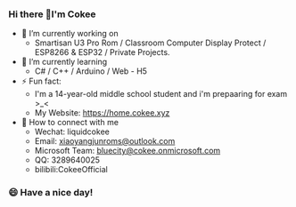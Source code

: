 ### Hi there 👋I'm Cokee
- 🔭 I’m currently working on 
  - Smartisan U3 Pro Rom / Classroom Computer Display Protect / ESP8266 & ESP32 / Private Projects.
- 🌱 I’m currently learning 
  - C# / C++ / Arduino / Web - H5
- ⚡ Fun fact: 
  - I'm a 14-year-old middle school student and i'm prepaaring for exam >_<
  - My Website: https://home.cokee.xyz
- 🤔 How to connect with me
  - Wechat: liquidcokee
  - Email: xiaoyangjunroms@outlook.com
  - Microsoft Team: bluecity@cokee.onmicrosoft.com
  - QQ: 3289640025
  - bilibili:CokeeOfficial
### 😄 Have a nice day!
<!--
**cokeenet/cokeenet** is a ✨ _special_ ✨ repository because its `README.md` (this file) appears on your GitHub profile.

Here are some ideas to get you started:
- 👯 I’m looking to collaborate on ...
- 🤔 I’m looking for help with ...
- 💬 Ask me about ...
- 📫 How to reach me: ...
- 😄 Pronouns: ...
- ⚡ Fun fact: ...

-->
